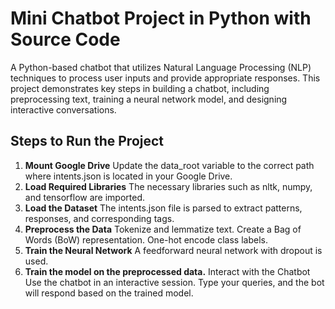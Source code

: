 # Mini Chatbot Project in Python with Source Code
A Python-based chatbot that utilizes Natural Language Processing (NLP) techniques to process user inputs and provide appropriate responses. This project demonstrates key steps in building a chatbot, including preprocessing text, training a neural network model, and designing interactive conversations.

## Steps to Run the Project 
1. **Mount Google Drive**
Update the data_root variable to the correct path where intents.json is located in your Google Drive.
2. **Load Required Libraries**
The necessary libraries such as nltk, numpy, and tensorflow are imported.
3. **Load the Dataset**
The intents.json file is parsed to extract patterns, responses, and corresponding tags.
4. **Preprocess the Data**
Tokenize and lemmatize text.
Create a Bag of Words (BoW) representation.
One-hot encode class labels.
5. **Train the Neural Network**
A feedforward neural network with dropout is used.
6. **Train the model on the preprocessed data.**
Interact with the Chatbot
Use the chatbot in an interactive session. Type your queries, and the bot will respond based on the trained model.

